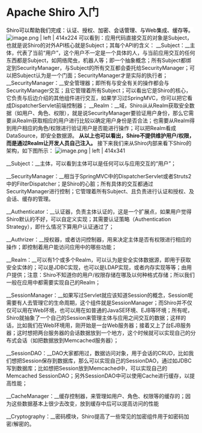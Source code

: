 # Apache Shiro 入门

<span data-type="color" style="color:rgb(0, 0, 0)"><span data-type="background" style="background-color:rgb(255, 255, 255)">Shiro可以帮助我们完成：认证、授权、加密、会话管理、与Web集成、缓存等。</span></span>
![image.png | left | 414x224](https://cdn.yuque.com/yuque/0/2018/png/130140/1528939237330-9fea5021-d46b-42f1-8133-4132c9d73d67.png "") 
可以看到：应用代码直接交互的对象是Subject，也就是说Shiro的对外API核心就是Subject；其每个API的含义：
__Subject：__主体，代表了当前“用户”，这个用户不一定是一个具体的人，与当前应用交互的任何东西都是Subject，如网络爬虫，机器人等；即一个抽象概念；所有Subject都绑定到SecurityManager，与Subject的所有交互都会委托给SecurityManager；可以把Subject认为是一个门面；SecurityManager才是实际的执行者；
__SecurityManager：__安全管理器；即所有与安全有关的操作都会与SecurityManager交互；且它管理着所有Subject；可以看出它是Shiro的核心，它负责与后边介绍的其他组件进行交互，如果学习过SpringMVC，你可以把它看成DispatcherServlet前端控制器；
__Realm：__域，Shiro从从Realm获取安全数据（如用户、角色、权限），就是说SecurityManager要验证用户身份，那么它需要从Realm获取相应的用户进行比较以确定用户身份是否合法；也需要从Realm得到用户相应的角色/权限进行验证用户是否能进行操作；可以把Realm看成DataSource，即安全数据源。
__从以上也可以看出，Shiro不提供维护用户/权限，而是通过Realm让开发人员自己注入。__
接下来我们来从Shiro内部来看下Shiro的架构，如下图所示：
![image.png | left | 414x341](https://cdn.yuque.com/yuque/0/2018/png/130140/1528939370108-95810077-64a6-4f89-be61-0086f79744a8.png "")

__Subject：__主体，可以看到主体可以是任何可以与应用交互的“用户”；

__SecurityManager：__相当于SpringMVC中的DispatcherServlet或者Struts2中的FilterDispatcher；是Shiro的心脏；所有具体的交互都通过SecurityManager进行控制；它管理着所有Subject、且负责进行认证和授权、及会话、缓存的管理。

__Authenticator：__认证器，负责主体认证的，这是一个扩展点，如果用户觉得Shiro默认的不好，可以自定义实现；其需要认证策略（Authentication Strategy），即什么情况下算用户认证通过了；

__Authrizer：__授权器，或者访问控制器，用来决定主体是否有权限进行相应的操作；即控制着用户能访问应用中的哪些功能；

__Realm：__可以有1个或多个Realm，可以认为是安全实体数据源，即用于获取安全实体的；可以是JDBC实现，也可以是LDAP实现，或者内存实现等等；由用户提供；注意：Shiro不知道你的用户/权限存储在哪及以何种格式存储；所以我们一般在应用中都需要实现自己的Realm；

__SessionManager：__如果写过Servlet就应该知道Session的概念，Session呢需要有人去管理它的生命周期，这个组件就是SessionManager；而Shiro并不仅仅可以用在Web环境，也可以用在如普通的JavaSE环境、EJB等环境；所有呢，Shiro就抽象了一个自己的Session来管理主体与应用之间交互的数据；这样的话，比如我们在Web环境用，刚开始是一台Web服务器；接着又上了台EJB服务器；这时想把两台服务器的会话数据放到一个地方，这个时候就可以实现自己的分布式会话（如把数据放到Memcached服务器）；

__SessionDAO：__DAO大家都用过，数据访问对象，用于会话的CRUD，比如我们想把Session保存到数据库，那么可以实现自己的SessionDAO，通过如JDBC写到数据库；比如想把Session放到Memcached中，可以实现自己的Memcached SessionDAO；另外SessionDAO中可以使用Cache进行缓存，以提高性能；

__CacheManager：__缓存控制器，来管理如用户、角色、权限等的缓存的；因为这些数据基本上很少去改变，放到缓存中后可以提高访问的性能

__Cryptography：__密码模块，Shiro提高了一些常见的加密组件用于如密码加密/解密的。

